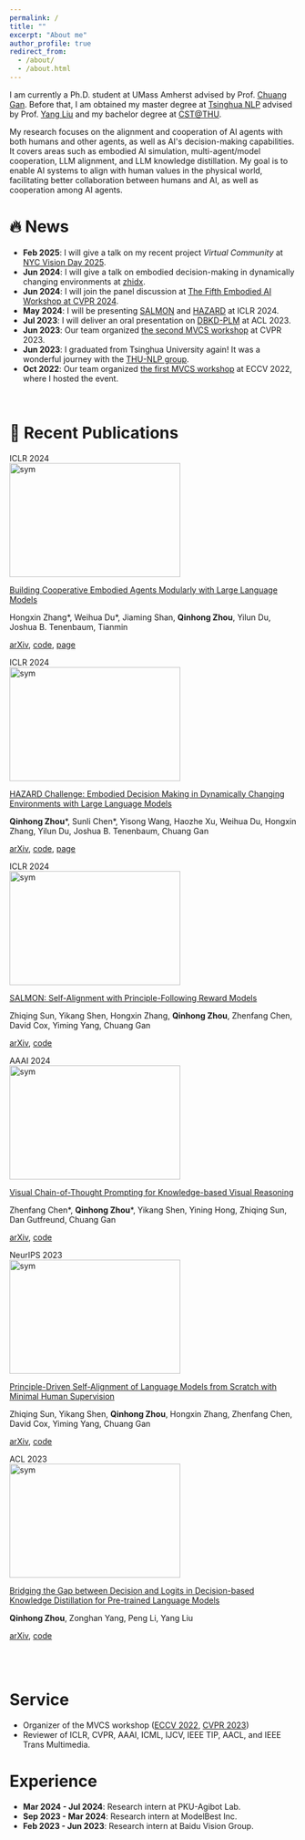 ```yaml
---
permalink: /
title: ""
excerpt: "About me"
author_profile: true
redirect_from: 
  - /about/
  - /about.html
---
```


I am currently a Ph.D. student at UMass Amherst advised by Prof. [Chuang Gan](https://people.csail.mit.edu/ganchuang/). Before that, I am obtained my master degree at [Tsinghua NLP](http://nlp.csai.tsinghua.edu.cn/) advised by Prof. [Yang Liu](http://nlp.csai.tsinghua.edu.cn/~ly/) and my bachelor degree at [CST@THU](https://www.cs.tsinghua.edu.cn/csen/).

My research focuses on the alignment and cooperation of AI agents with both humans and other agents, as well as AI's decision-making capabilities. It covers areas such as embodied AI simulation, multi-agent/model cooperation, LLM alignment, and LLM knowledge distillation. My goal is to enable AI systems to align with human values in the physical world, facilitating better collaboration between humans and AI, as well as cooperation among AI agents.


# 🔥 News
- **Feb 2025**: I will give a talk on my recent project *Virtual Community* at [NYC Vision Day 2025](https://cs.nyu.edu/~fouhey/NYCVision2025/).
- **Jun 2024**: I will give a talk on embodied decision-making in dynamically changing environments at [zhidx](https://course.zhidx.com/teacher/detail/NmJkNTgzZmI2ZjdlNzEyOTgyZDM=).
- **Jun 2024**: I will join the panel discussion at [The Fifth Embodied AI Workshop at CVPR 2024](https://embodied-ai.org/cvpr2024/).
- **May 2024**: I will be presenting [SALMON](https://github.com/IBM/SALMON) and [HAZARD](https://github.com/UMass-Embodied-AGI/HAZARD) at ICLR 2024.
- **Jul 2023**: I will deliver an oral presentation on [DBKD-PLM](https://github.com/THUNLP-MT/DBKD-PLM) at ACL 2023.
- **Jun 2023**: Our team organized [the second MVCS workshop](https://mvcs-workshop.github.io/) at CVPR 2023.
- **Jun 2023**: I graduated from Tsinghua University again! It was a wonderful journey with the [THU-NLP group](https://nlp.csai.tsinghua.edu.cn/).
- **Oct 2022**: Our team organized [the first MVCS workshop](https://mvcs-workshop.github.io/old.html) at ECCV 2022, where I hosted the event.

<br>

# 📝 Recent Publications 

<div class='paper-box'>
  <div class='paper-box-image'>
    <div>
      <div class="badge">ICLR 2024</div>
      <img src='{{ site.baseurl }}/images/teaser/coela.gif' alt="sym" width="300" height="200">
    </div>
  </div>
  <div class='paper-box-text' markdown="1">

  [Building Cooperative Embodied Agents Modularly with Large Language Models]()

  Hongxin Zhang*, Weihua Du*, Jiaming Shan, **Qinhong Zhou**, Yilun Du, Joshua B. Tenenbaum, Tianmin

  [arXiv](https://arxiv.org/abs/2307.02485), [code](https://github.com/UMass-Foundation-Model/Co-LLM-Agents/), [page](https://vis-www.cs.umass.edu/Co-LLM-Agents/)
  </div>
</div>

<div class='paper-box'>
  <div class='paper-box-image'>
    <div>
      <div class="badge">ICLR 2024</div>
      <img src='{{ site.baseurl }}/images/teaser/hazard.gif' alt="sym" width="300" height="200">
    </div>
  </div>
  <div class='paper-box-text' markdown="1">

  [HAZARD Challenge: Embodied Decision Making in Dynamically Changing Environments with Large Language Models]()

  **Qinhong Zhou**\*, Sunli Chen\*, Yisong Wang, Haozhe Xu, Weihua Du, Hongxin Zhang, Yilun Du, Joshua B. Tenenbaum, Chuang Gan

  [arXiv](https://arxiv.org/abs/2401.12975), [code](https://github.com/UMass-Foundation-Model/HAZARD), [page](https://vis-www.cs.umass.edu/hazard/)
  </div>
</div>

<div class='paper-box'>
  <div class='paper-box-image'>
    <div>
      <div class="badge">ICLR 2024</div>
      <img src='{{ site.baseurl }}/images/teaser/salmon.png' alt="sym" width="300" height="200">
    </div>
  </div>
  <div class='paper-box-text' markdown="1">

  [SALMON: Self-Alignment with Principle-Following Reward Models]()

  Zhiqing Sun, Yikang Shen, Hongxin Zhang, **Qinhong Zhou**, Zhenfang Chen, David Cox, Yiming Yang, Chuang Gan

  [arXiv](https://arxiv.org/abs/2310.05910), [code](https://github.com/IBM/SALMON)
  </div>
</div>



<div class='paper-box'>
  <div class='paper-box-image'>
    <div>
      <div class="badge">AAAI 2024</div>
      <img src='{{ site.baseurl }}/images/teaser/visualcot.png' alt="sym" width="300" height="200">
    </div>
  </div>
  <div class='paper-box-text' markdown="1">

  [Visual Chain-of-Thought Prompting for Knowledge-based Visual Reasoning]()

  Zhenfang Chen\*, **Qinhong Zhou**\*, Yikang Shen, Yining Hong, Zhiqing Sun, Dan Gutfreund, Chuang Gan

  [arXiv](https://arxiv.org/abs/2301.05226), [code](https://github.com/UMass-Foundation-Model/VisualCoT)
  </div>
</div>

<div class='paper-box'>
  <div class='paper-box-image'>
    <div>
      <div class="badge">NeurIPS 2023</div>
      <img src='{{ site.baseurl }}/images/teaser/dromedary.png' alt="sym" width="300" height="200">
    </div>
  </div>
  <div class='paper-box-text' markdown="1">

  [Principle-Driven Self-Alignment of Language Models from Scratch with Minimal Human Supervision]()

  Zhiqing Sun, Yikang Shen, **Qinhong Zhou**, Hongxin Zhang, Zhenfang Chen, David Cox, Yiming Yang, Chuang Gan

  [arXiv](https://arxiv.org/abs/2305.03047), [code](https://github.com/IBM/Dromedary)
  </div>
</div>

<div class='paper-box'>
  <div class='paper-box-image'>
    <div>
      <div class="badge">ACL 2023</div>
      <img src='{{ site.baseurl }}/images/teaser/dbkd.png' alt="sym" width="300" height="200">
    </div>
  </div>
  <div class='paper-box-text' markdown="1">

  [Bridging the Gap between Decision and Logits in Decision-based Knowledge Distillation for Pre-trained Language Models]()

  **Qinhong Zhou**, Zonghan Yang, Peng Li, Yang Liu

  [arXiv](https://arxiv.org/abs/2306.08909), [code](https://github.com/THUNLP-MT/DBKD-PLM)
  </div>
</div>

<br><br>

Service
======
* Organizer of the MVCS workshop ([ECCV 2022](https://mvcs-workshop.github.io/schedule.html), [CVPR 2023](https://mvcs-workshop.github.io/))
* Reviewer of ICLR, CVPR, AAAI, ICML, IJCV, IEEE TIP, AACL, and IEEE Trans Multimedia.

Experience
======
- **Mar 2024 - Jul 2024**: Research intern at PKU-Agibot Lab.
- **Sep 2023 - Mar 2024**: Research intern at ModelBest Inc.
- **Feb 2023 - Jun 2023**: Research intern at Baidu Vision Group.
